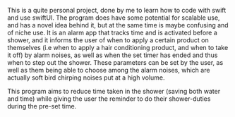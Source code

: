 This is a quite personal project, done by me to learn how to code with swift and use swiftUI. The program does have some potential for scalable use, and has a novel idea behind it, but at the same time is maybe confusing and of niche use. It is an alarm app that tracks time and is activated before a shower, and it informs the user of when to apply a certain product on themselves (i.e when to apply a hair conditioning product, and when to take it off) by alarm noises, as well as when the set timer has ended and thus when to step out the shower. These parameters can be set by the user, as well as them being able to choose among the alarm noises, which are actually soft bird chirping noises put at a high volume.

This program aims to reduce time taken in the shower (saving both water and time) while giving the user the reminder to do their shower-duties during the pre-set time.
